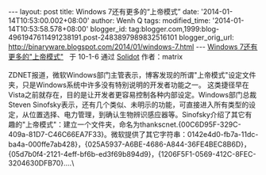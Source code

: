 --- layout: post title: Windows 7还有更多的“上帝模式” date:
'2014-01-14T10:53:00.002+08:00' author: Wenh Q tags: modified\_time:
'2014-01-14T10:53:58.578+08:00' blogger\_id:
tag:blogger.com,1999:blog-4961947611491238191.post-2483897989832516101
blogger\_orig\_url:
http://binaryware.blogspot.com/2014/01/windows-7.html --- [Windows
7还有更多的"上帝模式"](http://solidot.org/article.pl?sid=10/01/07/067244&from=rss) 
 于 10-1-6 通过 [Solidot](http://solidot.org/) 作者：matrix\
\
ZDNET报道，微软Windows部门主管表示，博客发现的所谓"上帝模式"设定文件夹，只是Windows系统中许多没有特别说明的开发者功能之一。
这类捷径早在Vista之前就存在，目的是让开发者更容易控制各种内部设定。Windows部门总裁Steven
Sinofsky表示，还有几个类似、未明示的功能，可直接进入所有类型的设定，从位置选择、电力管理，到确认生物辨识感应器等。Sinofsky介绍了其它有趣的"上帝模式"：建立一个文件夹，命名为thankscnet.{00C6D95F-329C-409a-81D7-C46C66EA7F33}。微软提供了其它字符串：0142e4d0-fb7a-11dc-ba4a-000ffe7ab428}，{025A5937-A6BE-4686-A844-36FE4BEC8B6D}，{05d7b0f4-2121-4eff-bf6b-ed3f69b894d9}，{1206F5F1-0569-412C-8FEC-3204630DFB70}....\

